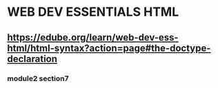# WEB DEV ESSENTIALS HTML

## https://edube.org/learn/web-dev-ess-html/html-syntax?action=page#the-doctype-declaration

### module2 section7
